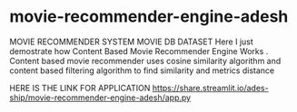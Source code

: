 # movie-recommender-engine-adesh
MOVIE RECOMMENDER SYSTEM MOVIE DB DATASET
Here I just demostrate how Content Based Movie Recommender Engine Works .
Content based movie recommender uses cosine similarity algorithm and content based filtering algorithm to find similarity and metrics distance

HERE IS THE LINK FOR APPLICATION
https://share.streamlit.io/ades-ship/movie-recommender-engine-adesh/app.py
